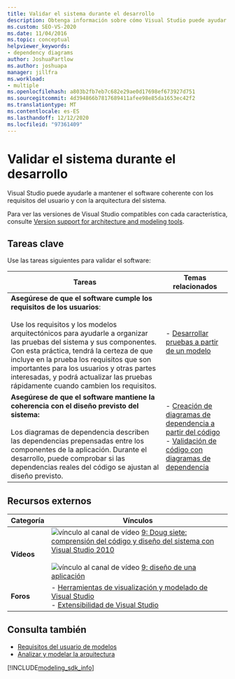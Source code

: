 ```yaml
---
title: Validar el sistema durante el desarrollo
description: Obtenga información sobre cómo Visual Studio puede ayudar a mantener su software coherente con los requisitos del usuario y con la arquitectura del sistema.
ms.custom: SEO-VS-2020
ms.date: 11/04/2016
ms.topic: conceptual
helpviewer_keywords:
- dependency diagrams
author: JoshuaPartlow
ms.author: joshuapa
manager: jillfra
ms.workload:
- multiple
ms.openlocfilehash: a803b2fb7eb7c682e29ae0d17698ef673927d751
ms.sourcegitcommit: 4d394866b7817689411afee98e85da1653ec42f2
ms.translationtype: MT
ms.contentlocale: es-ES
ms.lasthandoff: 12/12/2020
ms.locfileid: "97361409"
---
```

# <a name="validate-your-system-during-development"></a>Validar el sistema durante el desarrollo

Visual Studio puede ayudarle a mantener el software coherente con los requisitos del usuario y con la arquitectura del sistema.

Para ver las versiones de Visual Studio compatibles con cada característica, consulte [Version support for architecture and modeling tools](../modeling/what-s-new-for-design-in-visual-studio.md#VersionSupport).

## <a name="key-tasks"></a>Tareas clave

Use las tareas siguientes para validar el software:

|**Tareas**|**Temas relacionados**|
|-|-|
|**Asegúrese de que el software cumple los requisitos de los usuarios**:<br /><br />Use los requisitos y los modelos arquitectónicos para ayudarle a organizar las pruebas del sistema y sus componentes. Con esta práctica, tendrá la certeza de que incluye en la prueba los requisitos que son importantes para los usuarios y otras partes interesadas, y podrá actualizar las pruebas rápidamente cuando cambien los requisitos.|- [Desarrollar pruebas a partir de un modelo](../modeling/develop-tests-from-a-model.md)|
|**Asegúrese de que el software mantiene la coherencia con el diseño previsto del sistema:**<br /><br />Los diagramas de dependencia describen las dependencias prepensadas entre los componentes de la aplicación. Durante el desarrollo, puede comprobar si las dependencias reales del código se ajustan al diseño previsto.|- [Creación de diagramas de dependencia a partir del código](../modeling/create-layer-diagrams-from-your-code.md)<br />- [Validación de código con diagramas de dependencia](../modeling/validate-code-with-layer-diagrams.md)|

## <a name="external-resources"></a>Recursos externos

|**Categoría**|**Vínculos**|
|-|-|
|**Vídeos**|![vínculo al canal de vídeo ](../data-tools/media/playvideo.gif) [9: Doug siete: comprensión del código y diseño del sistema con Visual Studio 2010](https://channel9.msdn.com/shows/VS2010Launch/Doug-Seven-Code-Understanding-and-Systems-Design-with-Visual-Studio-2010)<br /><br /> ![vínculo al canal de vídeo ](../data-tools/media/playvideo.gif) [9: diseño de una aplicación](https://channel9.msdn.com/blogs/clinted/uml-with-vs-2010-part-5-architecting-an-application)|
|**Foros**|- [Herramientas de visualización y modelado de Visual Studio](https://social.msdn.microsoft.com/Forums/en-US/home?forum=vsarch)<br />- [Extensibilidad de Visual Studio](https://social.msdn.microsoft.com/Forums/vstudio/home?forum=vsx)|

## <a name="see-also"></a>Consulta también

- [Requisitos del usuario de modelos](../modeling/model-user-requirements.md)
- [Analizar y modelar la arquitectura](../modeling/analyze-and-model-your-architecture.md)

[!INCLUDE[modeling_sdk_info](includes/modeling_sdk_info.md)]
